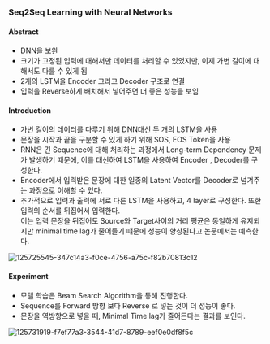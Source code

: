 ### Seq2Seq Learning with Neural Networks


#### Abstract

- DNN을 보완
- 크기가 고정된 입력에 대해서만 데이터를 처리할 수 있었지만, 이제 가변 길이에 대해서도 다룰 수 있게 됨
- 2개의 LSTM을 Encoder 그리고 Decoder 구조로 연결 
- 입력을 Reverse하게 배치해서 넣어주면 더 좋은 성능을 보임

#### Introduction

- 가변 길이의 데이터를 다루기 위해 DNN대신 두 개의 LSTM을 사용
- 문장을 시작과 끝을 구분할 수 있게 하기 위해 SOS, EOS Token을 사용
- RNN은 긴 Sequence에 대해 처리하는 과정에서 Long-term Dependency 문제가 발생하기 때문에, 이를 대신하여 LSTM을 사용하여 Encoder , Decoder를 구성한다.
- Encoder에서 입력받은 문장에 대한 일종의 Latent Vector를 Decoder로 넘겨주는 과정으로 이해할 수 있다.
- 추가적으로 입력과 출력에 서로 다른 LSTM을 사용하고, 4 layer로 구성한다. 또한 입력의 순서를 뒤집어서 입력한다.<br>이는 입력 문장을 뒤집어도 Source와 Target사이의 거리 평균은 동일하게 유지되지만 minimal time lag가 줄어들기 떄문에 성능이 향상된다고 논문에서는 예측한다.

![125725545-347c14a3-f0ce-4756-a75c-f82b70813c12](https://user-images.githubusercontent.com/59076451/126780457-f6e0b9a8-e8ed-48e2-9ca4-fb013084d2d0.png)

#### Experiment

- 모델 학습은 Beam Search Algorithm을 통해 진행한다.
- Sequence를 Forward 방향 보다 Reverse 로 넣는 것이 더 성능이 좋다.
- 문장을 역방향으로 넣을 때, Minimal Time lag가 줄어든다는 결과를 보인다.

![125731919-f7ef77a3-3544-41d7-8789-eef0e0df8f5c](https://user-images.githubusercontent.com/59076451/126780451-eb037ad6-ccbe-4b48-85c8-007d17efc236.png)


